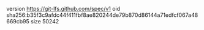version https://git-lfs.github.com/spec/v1
oid sha256:b35f3c9afdc44f411fbf8ae820244de79b870d86144a71edfcf067a48669cb95
size 50242
